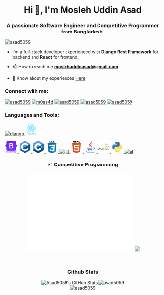 <h1 align="center">Hi 👋, I'm Mosleh Uddin Asad</h1>
<h3 align="center">A passionate Software Engineer and Competitive Programmer from Bangladesh.</h3>

<p align="left"> <img src="https://komarev.com/ghpvc/?username=asad5059&label=Profile%20views&color=0e75b6&style=flat" alt="asad5059" /> </p>

-  I’m a full-stack developer experienced with **Django Rest Framework** for backend and **React** for frontend.

- 📫 How to reach me **moslehuddinasad@gmail.com**

- 📄 Know about my experiences [Here](https://drive.google.com/file/d/1-yqa6AWBdaiOW2qMiG0zOlegbfeOLaM2/view?usp=drive_link)

<h3 align="left">Connect with me:</h3>
<p align="left">
<a href="https://linkedin.com/in/asad5059" target="blank"><img align="center" src="https://raw.githubusercontent.com/rahuldkjain/github-profile-readme-generator/master/src/images/icons/Social/linked-in-alt.svg" alt="asad5059" height="30" width="40" /></a>
<a href="https://fb.com/m0as4d" target="blank"><img align="center" src="https://raw.githubusercontent.com/rahuldkjain/github-profile-readme-generator/master/src/images/icons/Social/facebook.svg" alt="m0as4d" height="30" width="40" /></a>
<a href="https://www.codechef.com/users/asad5059" target="blank"><img align="center" src="https://cdn.jsdelivr.net/npm/simple-icons@3.1.0/icons/codechef.svg" alt="asad5059" height="30" width="40" /></a>
<a href="https://codeforces.com/profile/asad5059" target="blank"><img align="center" src="https://raw.githubusercontent.com/rahuldkjain/github-profile-readme-generator/master/src/images/icons/Social/codeforces.svg" alt="asad5059" height="30" width="40" /></a>
<a href="https://www.leetcode.com/asad5059" target="blank"><img align="center" src="https://raw.githubusercontent.com/rahuldkjain/github-profile-readme-generator/master/src/images/icons/Social/leet-code.svg" alt="asad5059" height="30" width="40" /></a>
</p>

<h3 align="left">Languages and Tools:</h3>
<a href="https://www.djangoproject.com/" target="_blank" rel="noreferrer"> <img src="https://cdn.worldvectorlogo.com/logos/django.svg" alt="django" width="40" height="40"/> </a>
<a href="https://reactjs.org/" target="_blank" rel="noreferrer"> <img src="https://raw.githubusercontent.com/devicons/devicon/master/icons/react/react-original-wordmark.svg" alt="react" width="40" height="40"/> </a> 
<p align="left"> <a href="https://getbootstrap.com" target="_blank" rel="noreferrer"> <img src="https://raw.githubusercontent.com/devicons/devicon/master/icons/bootstrap/bootstrap-plain-wordmark.svg" alt="bootstrap" width="40" height="40"/> </a> <a href="https://www.cprogramming.com/" target="_blank" rel="noreferrer"> <img src="https://raw.githubusercontent.com/devicons/devicon/master/icons/c/c-original.svg" alt="c" width="40" height="40"/> </a> <a href="https://www.w3schools.com/cpp/" target="_blank" rel="noreferrer"> <img src="https://raw.githubusercontent.com/devicons/devicon/master/icons/cplusplus/cplusplus-original.svg" alt="cplusplus" width="40" height="40"/> </a> <a href="https://www.w3schools.com/css/" target="_blank" rel="noreferrer"> <img src="https://raw.githubusercontent.com/devicons/devicon/master/icons/css3/css3-original-wordmark.svg" alt="css3" width="40" height="40"/> </a>  <a href="https://git-scm.com/" target="_blank" rel="noreferrer"> <img src="https://www.vectorlogo.zone/logos/git-scm/git-scm-icon.svg" alt="git" width="40" height="40"/> </a> <a href="https://www.w3.org/html/" target="_blank" rel="noreferrer"> <img src="https://raw.githubusercontent.com/devicons/devicon/master/icons/html5/html5-original-wordmark.svg" alt="html5" width="40" height="40"/> </a>  <a href="https://www.java.com" target="_blank" rel="noreferrer"> <img src="https://raw.githubusercontent.com/devicons/devicon/master/icons/java/java-original.svg" alt="java" width="40" height="40"/> </a> <a href="https://www.mysql.com/" target="_blank" rel="noreferrer"> <img src="https://raw.githubusercontent.com/devicons/devicon/master/icons/mysql/mysql-original-wordmark.svg" alt="mysql" width="40" height="40"/> </a> <a href="https://www.python.org" target="_blank" rel="noreferrer"> <img src="https://raw.githubusercontent.com/devicons/devicon/master/icons/python/python-original.svg" alt="python" width="40" height="40"/> </a> <a href="https://www.qt.io/" target="_blank" rel="noreferrer"> <img src="https://upload.wikimedia.org/wikipedia/commons/0/0b/Qt_logo_2016.svg" alt="qt" width="40" height="40"/> </a>
<br>
<h3 align="center">&#128200; Competitive Programming</h3>
<p align="center">
<img height="250em" src="https://raw.githubusercontent.com/asad5059/cf-stats/main/output/light_card.svg" />
<img height="250em" src="https://leetcard.jacoblin.cool/asad5059?theme=light&font=Karma&ext=contest" />
</p>
<br>
<h3 align="center">Github Stats</h3>
<p align="center">
<img height="170em" alt="Asad5059's GitHub Stats" src="https://github-readme-stats.vercel.app/api?username=asad5059" />
<!-- <img src="https://github-readme-stats.vercel.app/api?username=asad5059&show_icons=true&count_private=true&theme=dark" alt="Asad5059" /> -->
<img height="170em" src="https://github-readme-stats.vercel.app/api/top-langs?username=asad5059&show_icons=true&locale=en&layout=compact" alt="asad5059" />
<br />
<img height="170em" src="https://github-readme-streak-stats.herokuapp.com/?user=asad5059" alt="asad5059" />

</p>
